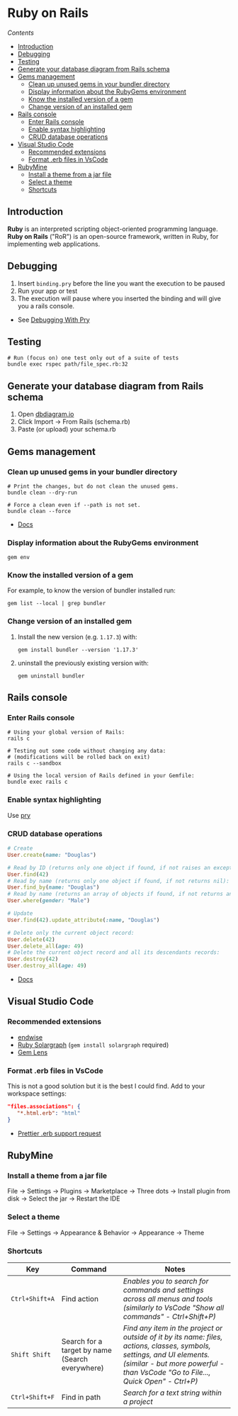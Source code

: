 # Ruby on Rails

*Contents*
<!-- START doctoc generated TOC please keep comment here to allow auto update -->
<!-- DON'T EDIT THIS SECTION, INSTEAD RE-RUN doctoc TO UPDATE -->
<!-- generated with [DocToc](https://github.com/thlorenz/doctoc) -->

- [Introduction](#introduction)
- [Debugging](#debugging)
- [Testing](#testing)
- [Generate your database diagram from Rails schema](#generate-your-database-diagram-from-rails-schema)
- [Gems management](#gems-management)
  - [Clean up unused gems in your bundler directory](#clean-up-unused-gems-in-your-bundler-directory)
  - [Display information about the RubyGems environment](#display-information-about-the-rubygems-environment)
  - [Know the installed version of a gem](#know-the-installed-version-of-a-gem)
  - [Change version of an installed gem](#change-version-of-an-installed-gem)
- [Rails console](#rails-console)
  - [Enter Rails console](#enter-rails-console)
  - [Enable syntax highlighting](#enable-syntax-highlighting)
  - [CRUD database operations](#crud-database-operations)
- [Visual Studio Code](#visual-studio-code)
  - [Recommended extensions](#recommended-extensions)
  - [Format .erb files in VsCode](#format-erb-files-in-vscode)
- [RubyMine](#rubymine)
  - [Install a theme from a jar file](#install-a-theme-from-a-jar-file)
  - [Select a theme](#select-a-theme)
  - [Shortcuts](#shortcuts)

<!-- END doctoc generated TOC please keep comment here to allow auto update -->

## Introduction

**Ruby** is an interpreted scripting object-oriented programming language. **Ruby on Rails** ("RoR") is an open-source framework, written in Ruby, for implementing web applications.

## Debugging

1. Insert `binding.pry` before the line you want the execution to be paused
1. Run your app or test
1. The execution will pause where you inserted the binding and will give you a rails console.

- See [Debugging With Pry](https://learn.co/lessons/debugging-with-pry)

## Testing

```shell
# Run (focus on) one test only out of a suite of tests
bundle exec rspec path/file_spec.rb:32
```

## Generate your database diagram from Rails schema

1. Open [dbdiagram.io](https://dbdiagram.io/)
1. Click Import → From Rails (schema.rb)
1. Paste (or upload) your schema.rb

## Gems management

### Clean up unused gems in your bundler directory

```shell
# Print the changes, but do not clean the unused gems.
bundle clean --dry-run

# Force a clean even if --path is not set.
bundle clean --force
```

- [Docs](https://bundler.io/man/bundle-clean.1.html)

### Display information about the RubyGems environment

```shell
gem env
```

### Know the installed version of a gem

For example, to know the version of bundler installed run:
```shell
gem list --local | grep bundler
```

### Change version of an installed gem

1. Install the new version (e.g. `1.17.3`) with:

   ```shell
   gem install bundler --version '1.17.3'
   ```

1. uninstall the previously existing version with:

   ```shell
   gem uninstall bundler
   ```

## Rails console

### Enter Rails console

```shell
# Using your global version of Rails:
rails c

# Testing out some code without changing any data:
# (modifications will be rolled back on exit)
rails c --sandbox

# Using the local version of Rails defined in your Gemfile:
bundle exec rails c
```

### Enable syntax highlighting

Use [pry](https://github.com/pry/pry)

### CRUD database operations

```ruby
# Create
User.create(name: "Douglas")

# Read by ID (returns only one object if found, if not raises an exception):
User.find(42)
# Read by name (returns only one object if found, if not returns nil):
User.find_by(name: "Douglas")
# Read by name (returns an array of objects if found, if not returns an empty array):
User.where(gender: "Male")

# Update
User.find(42).update_attribute(:name, "Douglas")

# Delete only the current object record:
User.delete(42)
User.delete_all(age: 49)
# Delete the current object record and all its descendants records:
User.destroy(42)
User.destroy_all(age: 49)
```

- [Docs](https://www.rubydoc.info/docs/rails/4.1.7/ActiveRecord/Relation)

## Visual Studio Code

### Recommended extensions

- [endwise](https://marketplace.visualstudio.com/items?itemName=kaiwood.endwise)
- [Ruby Solargraph](https://marketplace.visualstudio.com/items?itemName=castwide.solargraph) (`gem install solargraph` required)
- [Gem Lens](https://marketplace.visualstudio.com/items?itemName=ninoseki.vscode-gem-lens)

### Format .erb files in VsCode

This is not a good solution but it is the best I could find.
Add to your workspace settings:
```json
"files.associations": {
   "*.html.erb": "html"
}
```

- [Prettier .erb support request](https://github.com/prettier/plugin-ruby/issues/371)

## RubyMine

### Install a theme from a jar file

File → Settings → Plugins → Marketplace → Three dots → Install plugin from disk → Select the jar → Restart the IDE

### Select a theme

File → Settings → Appearance & Behavior → Appearance → Theme

### Shortcuts

Key|Command|Notes
---|-------|----------
`Ctrl+Shift+A` | Find action | *Enables you to search for commands and settings across all menus and tools (similarly to VsCode "Show all commands" - Ctrl+Shift+P)*
`Shift Shift` | Search for a target by name (Search everywhere) | *Find any item in the project or outside of it by its name: files, actions, classes, symbols, settings, and UI elements. (similar - but more powerful - than VsCode "Go to File..., Quick Open" - Ctrl+P)*
`Ctrl+Shift+F` | Find in path | *Search for a text string within a project*
